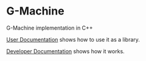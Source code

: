 # G-Machine
G-Machine implementation in C++ 

[User Documentation](UserDocumentation.md) shows how to use it as a library.

[Developer Documentation](DeveloperDocumentation.md) shows how it works.
